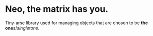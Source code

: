 # Neo, the matrix has you.
Tiny-arse library used for managing objects that are chosen to be **the one**s/_singletons_.

